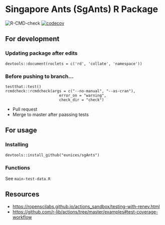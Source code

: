 # Singapore Ants (SgAnts) R Package

![R-CMD-check](https://github.com/eunices/sgAnts/workflows/R-CMD-check/badge.svg)
[![codecov](https://codecov.io/gh/eunices/sgAnts/branch/master/graph/badge.svg)](https://codecov.io/gh/eunices/sgAnts)

## For development

### Updating package after edits

```
devtools::document(roclets = c('rd', 'collate', 'namespace'))
```

### Before pushing to branch...

```
testthat::test()
rcmdcheck::rcmdcheck(args = c("--no-manual", "--as-cran"), 
                        error_on = "warning",
                        check_dir = "check")
```

- Pull request
- Merge to master after paassing tests

## For usage

### Installing 
```
devtools::install_github("eunices/sgAnts") 
```

### Functions

See `main-test-data.R`


## Resources

- https://ropenscilabs.github.io/actions_sandbox/testing-with-renev.html
- https://github.com/r-lib/actions/tree/master/examples#test-coverage-workflow